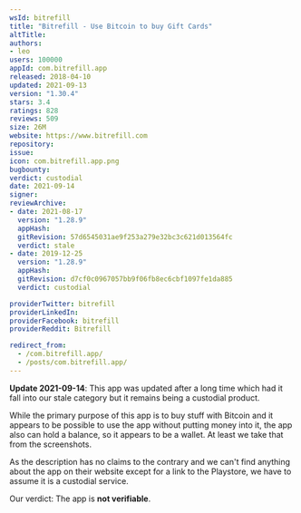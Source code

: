 ```yaml
---
wsId: bitrefill
title: "Bitrefill - Use Bitcoin to buy Gift Cards"
altTitle: 
authors:
- leo
users: 100000
appId: com.bitrefill.app
released: 2018-04-10
updated: 2021-09-13
version: "1.30.4"
stars: 3.4
ratings: 828
reviews: 509
size: 26M
website: https://www.bitrefill.com
repository: 
issue: 
icon: com.bitrefill.app.png
bugbounty: 
verdict: custodial
date: 2021-09-14
signer: 
reviewArchive:
- date: 2021-08-17
  version: "1.28.9"
  appHash: 
  gitRevision: 57d6545031ae9f253a279e32bc3c621d013564fc
  verdict: stale
- date: 2019-12-25
  version: "1.28.9"
  appHash: 
  gitRevision: d7cf0c0967057bb9f06fb8ec6cbf1097fe1da885
  verdict: custodial

providerTwitter: bitrefill
providerLinkedIn: 
providerFacebook: bitrefill
providerReddit: Bitrefill

redirect_from:
  - /com.bitrefill.app/
  - /posts/com.bitrefill.app/
---
```



**Update 2021-09-14**: This app was updated after a long time which had it fall
into our stale category but it remains being a custodial product.

While the primary purpose of this app is to buy stuff with Bitcoin and it appears
to be possible to use the app without putting money into it, the app also can
hold a balance, so it appears to be a wallet. At least we take that from the
screenshots.

As the description has no claims to the contrary and we can't find anything about
the app on their website except for a link to the Playstore, we have to assume
it is a custodial service.

Our verdict: The app is **not verifiable**.
